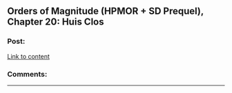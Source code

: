 ## Orders of Magnitude (HPMOR + SD Prequel), Chapter 20: Huis Clos

### Post:

[Link to content](http://www.2pih.com/orders-of-magnitude/orders-of-magnitude-chapter-20-huis-clos/)

### Comments:

---

